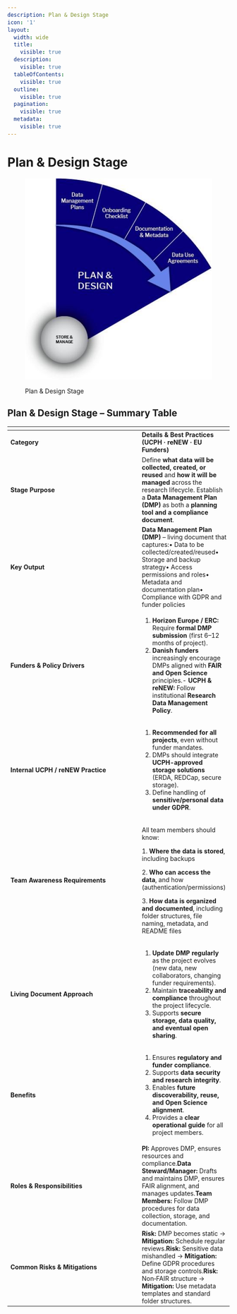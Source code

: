 ```yaml
---
description: Plan & Design Stage
icon: '1'
layout:
  width: wide
  title:
    visible: true
  description:
    visible: true
  tableOfContents:
    visible: true
  outline:
    visible: true
  pagination:
    visible: true
  metadata:
    visible: true
---
```


# Plan & Design Stage

<figure><img src="../../.gitbook/assets/5.jpeg" alt=""><figcaption><p>Plan &#x26; Design Stage</p></figcaption></figure>

## **Plan & Design Stage – Summary Table**

<table data-header-hidden><thead><tr><th width="284"></th><th></th></tr></thead><tbody><tr><td><strong>Category</strong></td><td><strong>Details &#x26; Best Practices (UCPH · reNEW · EU Funders)</strong></td></tr><tr><td><strong>Stage Purpose</strong></td><td>Define <strong>what data will be collected, created, or reused</strong> and <strong>how it will be managed</strong> across the research lifecycle. Establish a <strong>Data Management Plan (DMP)</strong> as both a <strong>planning tool and a compliance document</strong>.</td></tr><tr><td><strong>Key Output</strong></td><td><strong>Data Management Plan (DMP)</strong> – living document that captures:• Data to be collected/created/reused• Storage and backup strategy• Access permissions and roles• Metadata and documentation plan• Compliance with GDPR and funder policies</td></tr><tr><td><strong>Funders &#x26; Policy Drivers</strong></td><td><ol><li><strong>Horizon Europe / ERC:</strong> Require <strong>formal DMP submission</strong> (first 6–12 months of project).</li><li><strong>Danish funders</strong> increasingly encourage DMPs aligned with <strong>FAIR and Open Science</strong> principles.- <strong>UCPH &#x26; reNEW:</strong> Follow institutional <strong>Research Data Management Policy</strong>.</li></ol></td></tr><tr><td><strong>Internal UCPH / reNEW Practice</strong></td><td><ol><li><strong>Recommended for all projects</strong>, even without funder mandates.</li><li>DMPs should integrate <strong>UCPH-approved storage solutions</strong> (ERDA, REDCap, secure storage).</li><li>Define handling of <strong>sensitive/personal data under GDPR</strong>.</li></ol></td></tr><tr><td><strong>Team Awareness Requirements</strong></td><td><p>All team members should know:</p><p>1. <strong>Where the data is stored</strong>, including backups</p><p>2. <strong>Who can access the data</strong>, and how (authentication/permissions)</p><p>3. <strong>How data is organized and documented</strong>, including folder structures, file naming, metadata, and README files</p></td></tr><tr><td><strong>Living Document Approach</strong></td><td><ol><li><strong>Update DMP regularly</strong> as the project evolves (new data, new collaborators, changing funder requirements).</li><li>Maintain <strong>traceability and compliance</strong> throughout the project lifecycle.</li><li>Supports <strong>secure storage, data quality, and eventual open sharing</strong>.</li></ol></td></tr><tr><td><strong>Benefits</strong></td><td><ol><li>Ensures <strong>regulatory and funder compliance</strong>.</li><li>Supports <strong>data security and research integrity</strong>.</li><li>Enables <strong>future discoverability, reuse, and Open Science alignment</strong>.</li><li>Provides a <strong>clear operational guide</strong> for all project members.</li></ol></td></tr><tr><td><strong>Roles &#x26; Responsibilities</strong></td><td><strong>PI:</strong> Approves DMP, ensures resources and compliance.<strong>Data Steward/Manager:</strong> Drafts and maintains DMP, ensures FAIR alignment, and manages updates.<strong>Team Members:</strong> Follow DMP procedures for data collection, storage, and documentation.</td></tr><tr><td><strong>Common Risks &#x26; Mitigations</strong></td><td><strong>Risk:</strong> DMP becomes static → <strong>Mitigation:</strong> Schedule regular reviews.<strong>Risk:</strong> Sensitive data mishandled → <strong>Mitigation:</strong> Define GDPR procedures and storage controls.<strong>Risk:</strong> Non‑FAIR structure → <strong>Mitigation:</strong> Use metadata templates and standard folder structures.</td></tr></tbody></table>



